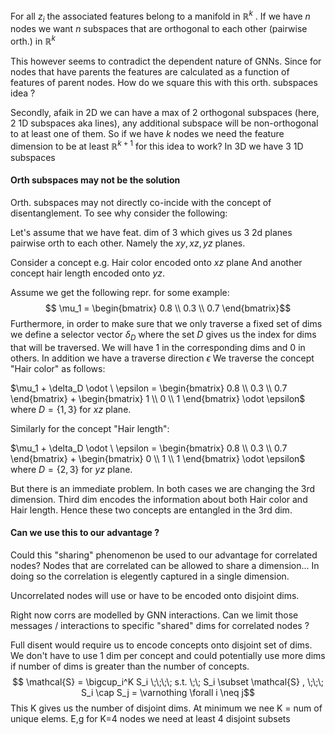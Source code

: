 For all $z_i$ the associated features belong to a manifold in $\mathbb{R}^k$ . If we have $n$ nodes we want $n$ subspaces that are orthogonal to each other (pairwise orth.) in $\mathbb{R}^k$ 

This however seems to contradict the dependent nature of GNNs. Since for nodes that have parents the features are calculated as a function of features of parent nodes. How do we square this with this orth. subspaces idea ?

Secondly, afaik in 2D we can have a max of 2 orthogonal subspaces (here, 2 1D subspaces aka lines), any additional subspace will be non-orthogonal to at least one of them. So if we have $k$ nodes we need the feature dimension to be at least $\mathbb{R}^{k+1}$ for this idea to work? In 3D we have 3 1D subspaces

#### Orth subspaces may not be the solution
Orth. subspaces may not directly co-incide with the concept of disentanglement. To see why consider the following:

Let's assume that we have feat. dim of 3 which gives us 3 2d planes pairwise orth to each other. Namely the $xy, xz, yz$ planes.  

Consider a concept e.g. Hair color encoded onto $xz$ plane
And another concept hair length encoded onto $yz$.

Assume we get the following repr. for some example:
$$
\mu_1 = \begin{bmatrix} 
0.8 \\ 
0.3 \\
0.7 
\end{bmatrix}$$
Furthermore, in order to make sure that we only traverse a fixed set of dims we define a selector vector $\delta_D$ where the set $D$ gives us the index for dims that will be traversed. We will have $1$ in the corresponding dims and $0$ in others. In addition we have a traverse direction $\epsilon$ 
We traverse the concept "Hair color" as follows:

$\mu_1 + \delta_D \odot \ \epsilon = \begin{bmatrix} 0.8 \\ 0.3 \\ 0.7 \end{bmatrix} + \begin{bmatrix} 1 \\ 0 \\ 1 \end{bmatrix} \odot \epsilon$ where $D = \{1,3\}$ for $xz$ plane.

Similarly for the concept "Hair length":

$\mu_1 + \delta_D \odot \ \epsilon  = \begin{bmatrix} 0.8 \\ 0.3 \\ 0.7 \end{bmatrix} + \begin{bmatrix} 0 \\ 1 \\ 1 \end{bmatrix} \odot \epsilon$ where $D = \{2,3\}$ for $yz$ plane.

But there is an immediate problem. In both cases we are changing the $3$rd dimension. Third dim encodes the information about both Hair color and Hair length. Hence these two concepts are entangled in the 3rd dim.

#### Can we use this to our advantage ?
Could this "sharing" phenomenon be used to our advantage for correlated nodes?
Nodes that are correlated can be allowed to share a dimension... In doing so the correlation is elegently captured in a single dimension.

Uncorrelated nodes will use or have to be encoded onto disjoint dims.

Right now corrs are modelled by GNN interactions. Can we limit those messages / interactions to specific "shared" dims for correlated nodes ?

Full disent would require us to encode concepts onto disjoint set of dims. We don't have to use 1 dim per concept and could potentially use more dims if number of dims is greater than the number of concepts.
$$ \mathcal{S} = \bigcup_i^K S_i \;\;\;\; s.t. \;\; S_i \subset \mathcal{S} , \;\;\;  S_i \cap S_j = \varnothing \forall i \neq j$$
This K gives us the number of disjoint dims. At minimum we nee K = num of unique elems. E,g for K=4 nodes we need at least 4 disjoint subsets


